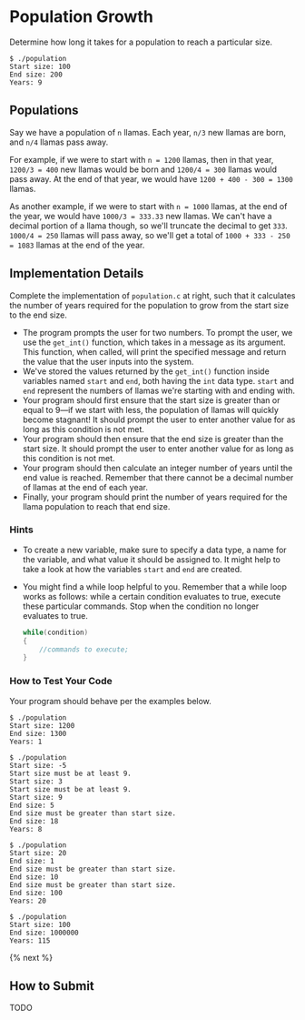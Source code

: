 # Population Growth

Determine how long it takes for a population to reach a particular size.

```
$ ./population
Start size: 100
End size: 200
Years: 9
```

## Populations

Say we have a population of `n` llamas. Each year, `n/3` new llamas are born, and `n/4` llamas pass away.

For example, if we were to start with `n = 1200` llamas, then in that year, `1200/3 = 400` new llamas would be born and `1200/4 = 300` llamas would pass away. At the end of that year, we would have `1200 + 400 - 300 = 1300` llamas. 

As another example, if we were to start with `n = 1000` llamas, at the end of the year, we would have `1000/3 = 333.33` new llamas. We can't have a decimal portion of a llama though, so we'll truncate the decimal to get `333`. `1000/4 = 250` llamas will pass away, so we'll get a total of `1000 + 333 - 250 = 1083` llamas at the end of the year.

## Implementation Details

Complete the implementation of `population.c` at right, such that it calculates the number of years required for the population to grow from the start size to the end size.

* The program prompts the user for two numbers. To prompt the user, we use the `get_int()` function, which takes in a message as its argument. This function, when called, will print the specified message and return the value that the user inputs into the system. 
* We've stored the values returned by the `get_int()` function inside variables named `start` and `end`, both having the `int` data type. `start` and `end` represent the numbers of llamas we're starting with and ending with. 
* Your program should first ensure that the start size is greater than or equal to 9—if we start with less, the population of llamas will quickly become stagnant! It should prompt the user to enter another value for as long as this condition is not met.
* Your program should then ensure that the end size is greater than the start size. It should prompt the user to enter another value for as long as this condition is not met.
* Your program should then calculate an integer number of years until the end value is reached. Remember that there cannot be a decimal number of llamas at the end of each year.
* Finally, your program should print the number of years required for the llama population to reach that end size.

### Hints

* To create a new variable, make sure to specify a data type, a name for the variable, and what value it should be assigned to. It might help to take a look at how the variables `start` and `end` are created.
  
* You might find a while loop helpful to you. Remember that a while loop works as follows: while a certain condition evaluates to true, execute these particular commands. Stop when the condition no longer evaluates to true.
    ```C
    while(condition)
    {
        //commands to execute;
    }
    ```
  

### How to Test Your Code

Your program should behave per the examples below.


```
$ ./population
Start size: 1200
End size: 1300
Years: 1
```

```
$ ./population
Start size: -5
Start size must be at least 9.
Start size: 3
Start size must be at least 9.
Start size: 9
End size: 5
End size must be greater than start size.
End size: 18
Years: 8 
```

```
$ ./population
Start size: 20
End size: 1
End size must be greater than start size.
End size: 10
End size must be greater than start size.
End size: 100
Years: 20
```

```
$ ./population
Start size: 100
End size: 1000000
Years: 115
```

{% next %}

## How to Submit

TODO
